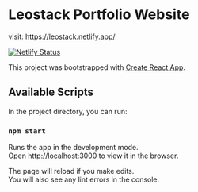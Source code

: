 # Leostack Portfolio Website

visit: https://leostack.netlify.app/

[![Netlify Status](https://api.netlify.com/api/v1/badges/16fa40e4-8ef9-42d6-837c-92011dd52b54/deploy-status)](https://app.netlify.com/sites/leostack/deploys)

This project was bootstrapped with [Create React App](https://github.com/facebook/create-react-app).

## Available Scripts

In the project directory, you can run:

### `npm start`

Runs the app in the development mode.\
Open [http://localhost:3000](http://localhost:3000) to view it in the browser.

The page will reload if you make edits.\
You will also see any lint errors in the console.
